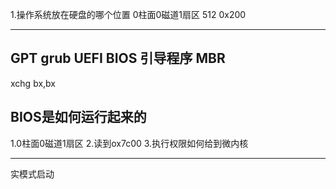 1.操作系统放在硬盘的哪个位置
0柱面0磁道1扇区
512
0x200

---
GPT
grub
UEFI BIOS 引导程序
MBR 
---
xchg bx,bx

## BIOS是如何运行起来的
1.0柱面0磁道1扇区
2.读到ox7c00
3.执行权限如何给到微内核

---
实模式启动